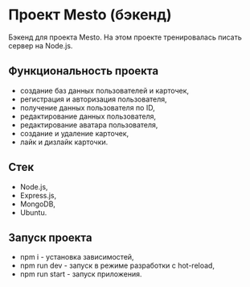 # Проект Mesto (бэкенд)
Бэкенд для проекта Mesto.
На этом проекте тренировалась писать сервер на Node.js.

## Функциональность проекта
- создание баз данных пользователей и карточек,
- регистрация и авторизация пользователя,
- получение данных пользователя по ID,
- редактирование данных пользователя,
- редактирование аватара пользователя,
- создание и удаление карточек,
- лайк и дизлайк карточки.

## Стек
- Node.js,
- Express.js,
- MongoDB,
- Ubuntu.

## Запуск проекта
- npm i - установка зависимостей,
- npm run dev - запуск в режиме разработки с hot-reload,
- npm run start - запуск приложения.
